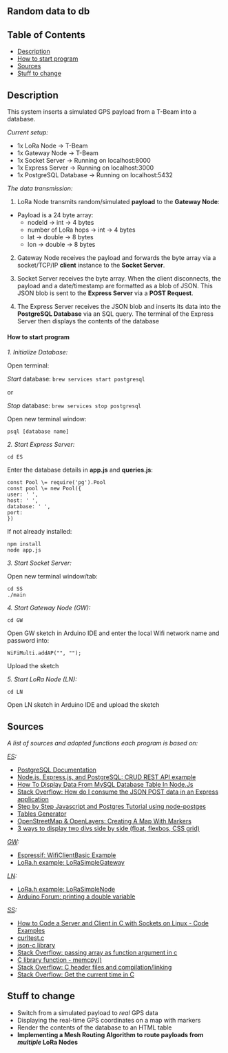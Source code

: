 ## Random data to db 

## Table of Contents

- [Description](#description)
- [How to start program](#how-to-start-program)
- [Sources](#sources)
- [Stuff to change](#stuff-to-change)

## Description

This system inserts a simulated GPS payload from a T-Beam into a database.

*Current setup:*
- 1x LoRa Node -> T-Beam 
- 1x Gateway Node -> T-Beam 
- 1x Socket Server -> Running on localhost:8000
- 1x Express Server -> Running on localhost:3000 
- 1x PostgreSQL Database -> Running on localhost:5432

*The data transmission:*
1. LoRa Node transmits random/simulated **payload** to the **Gateway Node**:

- Payload is a 24 byte array:
  - nodeId -> int -> 4 bytes
  - number of LoRa hops -> int -> 4 bytes
  - lat  -> double -> 8 bytes
  - lon -> double -> 8 bytes

2. Gateway Node receives the payload and forwards the byte array via a socket/TCP/IP **client** instance to the **Socket Server**.

3. Socket Server receives the byte array. When the client disconnects, the payload and a date/timestamp are formatted as a blob of JSON. This JSON blob is sent to the **Express Server** via a **POST Request**.

4. The Express Server receives the JSON blob and inserts its data into the **PostgreSQL Database** via an SQL query. The terminal of the Express Server then displays the contents of the database

#### How to start program 

*1. Initialize Database:*

Open terminal:

*Start* database: 
`brew services start postgresql`

or

*Stop* database: 
`brew services stop postgresql`

Open new terminal window: 

`psql [database name]`

*2. Start Express Server:*

`cd ES`

Enter the database details in **app.js** and **queries.js**:

```
const Pool \= require('pg').Pool
const pool \= new Pool({
user: ' ',
host: ' ',
database: ' ',
port: 
}) 
```

If not already installed: 

```
npm install
node app.js
```

*3. Start Socket Server:*

Open new terminal window/tab: 

```
cd SS
./main
```

*4. Start Gateway Node (GW):*

`cd GW`

Open GW sketch in Arduino IDE and enter the local Wifi network name and password into: 

`WiFiMulti.addAP("", "");`

Upload the sketch 


*5. Start LoRa Node (LN):*

`cd LN`

Open LN sketch in Arduino IDE and upload the sketch


## Sources

*A list of sources and adopted functions each program is based on:*

*[ES](/ES):*
- [PostgreSQL Documentation](https://www.postgresql.org/docs/8.0/tutorial-arch.html)
- [Node.js, Express.js, and PostgreSQL: CRUD REST API example](https://blog.logrocket.com/nodejs-expressjs-postgresql-crud-rest-api-example/)
- [How To Display Data From MySQL Database Table In Node.Js](https://codingstatus.com/how-to-display-data-from-mysql-database-table-in-node-js/)
- [Stack Overflow: How do I consume the JSON POST data in an Express application](https://stackoverflow.com/questions/10005939/how-do-i-consume-the-json-post-data-in-an-express-application)
- [Step by Step Javascript and Postgres Tutorial using node-postges](https://www.youtube.com/watch?v=ufdHsFClAk0)
- [Tables Generator](https://www.tablesgenerator.com/html_tables)
- [OpenStreetMap & OpenLayers: Creating A Map With Markers](https://mediarealm.com.au/articles/openstreetmap-openlayers-map-markers/)
- [3 ways to display two divs side by side (float, flexbos, CSS grid)](https://coder-coder.com/display-divs-side-by-side/)


*[GW](/GW):*
- [Espressif: WifiClientBasic Example](https://github.com/espressif/arduino-esp32/blob/master/libraries/WiFi/examples/WiFiClientBasic/WiFiClientBasic.ino)
- [LoRa.h example: LoRaSimpleGateway](https://github.com/sandeepmistry/arduino-LoRa/blob/master/examples/LoRaSimpleGateway/LoRaSimpleGateway.ino)

*[LN](/LN):*
- [LoRa.h example: LoRaSimpleNode](https://github.com/sandeepmistry/arduino-LoRa/blob/master/examples/LoRaSimpleNode/LoRaSimpleNode.ino)
- [Arduino Forum: printing a double variable](https://forum.arduino.cc/index.php?topic=44216.0)

*[SS](/SS):*
- [How to Code a Server and Client in C with Sockets on Linux - Code Examples](https://www.binarytides.com/server-client-example-c-sockets-linux/)
- [curltest.c](https://gist.github.com/amichaelgrant/080ecdc254fc551c8f6f)
- [json-c library](https://github.com/json-c/json-c)
- [Stack Overflow: passing array as function argument in c](https://stackoverflow.com/questions/35699808/passing-array-as-function-argument-c)
- [C library function - memcpy()](https://www.tutorialspoint.com/c_standard_library/c_function_memcpy.htm)
- [Stack Overflow: C header files and compilation/linking](https://stackoverflow.com/questions/18548157/c-header-files-and-compilation-linking)
- [Stack Overflow: Get the current time in C](https://stackoverflow.com/a/18635954)

## Stuff to change

- Switch from a simulated payload to *real* GPS data
- Displaying the real-time GPS coordinates on a map with markers 
- Render the contents of the database to an HTML table
- **Implementing a Mesh Routing Algorithm to route payloads from *multiple* LoRa Nodes**

